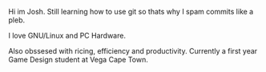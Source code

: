 Hi im Josh. Still learning how to use git so thats why I spam commits like a pleb. 

I love GNU/Linux and PC Hardware. 

Also obssesed with ricing, efficiency and productivity. Currently a first year Game Design student at Vega Cape Town. 

<!---
Macawls/Macawls is a ✨ special ✨ repository because its `README.md` (this file) appears on your GitHub profile.
You can click the Preview link to take a look at your changes.
--->
